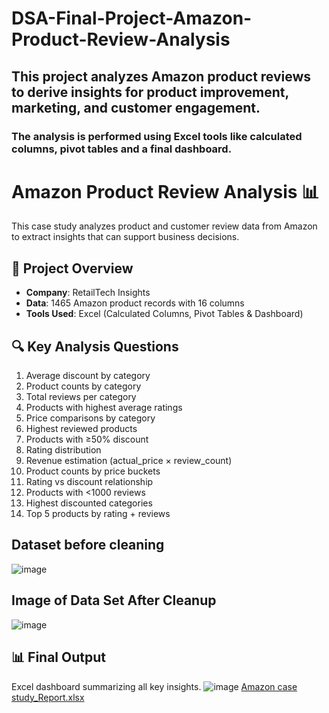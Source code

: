# DSA-Final-Project-Amazon-Product-Review-Analysis
## This project analyzes Amazon product reviews to derive insights for product improvement, marketing, and customer engagement. 
### The analysis is performed using Excel tools like calculated columns, pivot tables and a final dashboard.

# Amazon Product Review Analysis 📊

This case study analyzes product and customer review data from Amazon to extract insights that can support business decisions.

## 📁 Project Overview
- **Company**: RetailTech Insights
- **Data**: 1465 Amazon product records with 16 columns
- **Tools Used**: Excel (Calculated Columns, Pivot Tables & Dashboard)

## 🔍 Key Analysis Questions
1. Average discount by category
2. Product counts by category
3. Total reviews per category
4. Products with highest average ratings
5. Price comparisons by category
6. Highest reviewed products
7. Products with ≥50% discount
8. Rating distribution
9. Revenue estimation (actual_price × review_count)
10. Product counts by price buckets
11. Rating vs discount relationship
12. Products with <1000 reviews
13. Highest discounted categories
14. Top 5 products by rating + reviews

## Dataset before cleaning
![image](https://github.com/user-attachments/assets/916dea32-b9a2-41dd-95cc-d1afb4d543ff)

## Image of Data Set After Cleanup
![image](https://github.com/user-attachments/assets/77351277-8a92-46d6-8f47-e91ea42744ac)



## 📊 Final Output
Excel dashboard summarizing all key insights.
![image](https://github.com/user-attachments/assets/75204a55-a55e-4cb8-bc9a-90d03c19a1ac)
[Amazon case study_Report.xlsx](https://github.com/user-attachments/files/21065986/Amazon.case.study_Report.xlsx)


